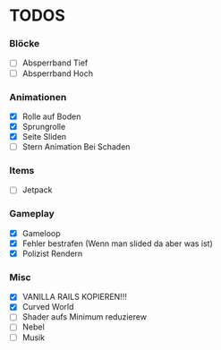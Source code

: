 # TODOS

### Blöcke
- [ ] Absperrband Tief
- [ ] Absperrband Hoch

### Animationen
- [x] Rolle auf Boden
- [x] Sprungrolle
- [x] Seite Sliden
- [ ] Stern Animation Bei Schaden

### Items
- [ ] Jetpack

### Gameplay
- [x] Gameloop
- [x] Fehler bestrafen (Wenn man slided da aber was ist)
- [x] Polizist Rendern

### Misc
- [X] VANILLA RAILS KOPIEREN!!!
- [X] Curved World
- [ ] Shader aufs Minimum reduzierew 
- [ ] Nebel
- [ ] Musik